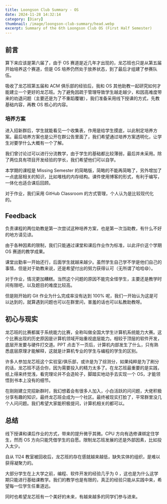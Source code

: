 ```yaml
---
title: Loongson Club Summary - OS
date: 2024-11-28 14:32:14
category: [Diary]
thumbnail: /image/loongson-club-summary/head.webp
excerpt: Summary of the 6th Loongson Club OS (First Half Semester)
---
```


## 前言

算下来应该是第六届了，由于 OS 赛道是近几年才出现的，龙芯班也只是从第五届开始培养这个赛道，但是 OS 培养仍然处于放养状态，到了最后才组建了参赛队伍。

吸收了龙芯班第五届和 ACM 俱乐部的经验后，我和 OS 其他助教一起研究如何才能建立一个更好的龙芯班。为了避免因疏于管理导致学生越走越少，和因高难度带来的劝退问题（主要还是为了不重蹈覆辙），我们准备采用线下授课的方式，先教基础内容，再教 OS 核心的内容。

### 培养方案

进入招新群后，学生就能看见一个收集表，作用是给学生摸底，以此制定培养方案。最后培养方案也是公开在群公告里面了，我们希望通过培养方案透明化，让学生对要学什么大概有一个了解。

我们曾讨论过可以进行分流教学，由于学生的基础都比较薄弱，最后并未采用。除了两位具有项目开发经验的学长，我们希望他们可以自学。

本学期的课程是 Missing Semester 的简略版，简略的不能再简略了，另外增加了一点底层相关的知识，比如堆栈的内存结构。课件使用博客的形式，有利于编写，一体化也适合课后回顾。

对于作业，我们采用 GitHub Classroom 的方式管理，个人认为是比较现代化的。

## Feedback 

负责课程的两位助教是第一次尝试这种培养方案，也是第一次当助教，有什么不好的地方请见谅。

由于各种因素的限制，我们只能通过课堂和课后作业作为标准，以此评价这个学期 OS 赛道的教学成果。

课堂出勤率一开始还行，后面学生就越来越少。虽然学生自己学不学是他们自己的事情，但是对于助教来说，还是希望付出的努力获得认可（无所谓了哈哈😄）。

对于作业，情况更加糟糕。当然这个问题的原因不能完全怪学生，主要还是教学时间有限吧，以及题目的难度比较高。

但是刚开始的 Git 作业为什么完成率没有达到 100% 呢，我们一开始认为这是可以达到的，就算遇到问题也可以在群里问，害羞的话也可以私教助教呀。

## 初心与现实

龙芯班的比赛都属于系统能力比赛，全称叫做全国大学生计算机系统能力大赛。这个比赛出现的历史原因是计算机领域开始重视底层能力。相较于顶层的软件开发，底层开发要与硬件打交道。PPT 点击下一页后，计算机内部发生了什么，只有熟悉底层原理才能解释，这就是计算机专业的学生与编程的学生的区别。

许多人参加龙芯班这个实验室/俱乐部，或许是为了综测分，如果纯粹是为了刷分的话，龙芯班不适合你，因为需要投入的精力太多了。在龙芯班最重要的是实践，纸上得来终觉浅，看完理论并不会造轮子，脚踏实地动手去实现一个 OS，才能领悟到书本上没有的细节。

在刚刚建立完招新群时，我幻想着会有很多人加入，小白活跃的问问题，大佬积极分享有趣的知识，最终龙芯班会成为一个社区。最终被现实打脸了，平常群里没几个人问问题。我们希望大家能积极提问，计算机相关的都可以。

## 总结

线下授课和课后作业的方式，带来的提升微乎其微。CPU 方向有选修课绑定住学生，然而 OS 方向只能凭借学生的自愿。限制龙芯班发展的还是外部因素，比如投入太少。

自从 1124 教室被回收后，龙芯班的存在感就越来越低，缺失实体的组织，是难以获得凝聚力的。

大部分学生在上大学之前，编程、软件开发的经验几乎为 0 ，这也是为什么这学期只能进行基础课教学。我们的教学也是有限的，真正的经验只能从实践中来，希望每一位学生任重道远。

同时也希望龙芯班有一个美好的未来，有越来越多的同学们参与进来。
